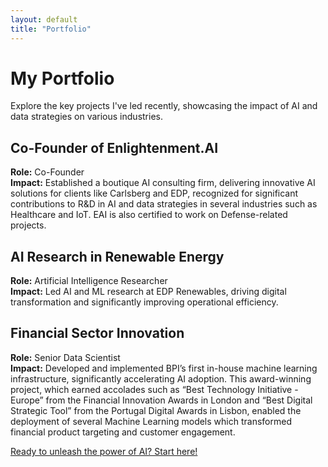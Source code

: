 ```yaml
---
layout: default
title: "Portfolio"
---
```


# My Portfolio

Explore the key projects I've led recently, showcasing the impact of AI and data strategies on various industries.

## Co-Founder of Enlightenment.AI
**Role:** Co-Founder  
**Impact:** Established a boutique AI consulting firm, delivering innovative AI solutions for clients like Carlsberg and EDP, recognized for significant contributions to R&D in AI and data strategies in several industries such as Healthcare and IoT. EAI is also certified to work on Defense-related projects.

## AI Research in Renewable Energy
**Role:** Artificial Intelligence Researcher  
**Impact:** Led AI and ML research at EDP Renewables, driving digital transformation and significantly improving operational efficiency.

## Financial Sector Innovation
**Role:** Senior Data Scientist  
**Impact:** Developed and implemented BPI’s first in-house machine learning infrastructure, significantly accelerating AI adoption. This award-winning project, which earned accolades such as “Best Technology Initiative - Europe” from the Financial Innovation Awards in London and “Best Digital Strategic Tool” from the Portugal Digital Awards in Lisbon, enabled the deployment of several Machine Learning models which transformed financial product targeting and customer engagement.

[Ready to unleash the power of AI? Start here!](services.md)